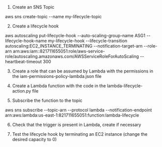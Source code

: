 
1. Create an SNS Topic

aws sns create-topic --name my-lifecycle-topic

2. Create a lifecycle hook

aws autoscaling put-lifecycle-hook --auto-scaling-group-name ASG1 --lifecycle-hook-name my-lifecycle-hook --lifecycle-transition autoscaling:EC2_INSTANCE_TERMINATING --notification-target-arn <sns-topic-arn> --role-arn arn:aws:iam::821711655051:role/aws-service-role/autoscaling.amazonaws.com/AWSServiceRoleForAutoScaling --heartbeat-timeout 300

3. Create a role that can be assumed by Lambda with the permissions in the iam-permissions-policy-lambda.json file

4. Create a Lambda function with the code in the lambda-lifecycle-action.py file

5. Subscribe the function to the topic

aws sns subscribe --topic-arn <sns-topic-arn> --protocol lambda --notification-endpoint arn:aws:lambda:us-east-1:821711655051:function:lambda-lifecycle

6. Check that the trigger is present in Lambda, create if necessary

7. Test the lifecycle hook by terminating an EC2 instance (change the desired capacity to 0)

